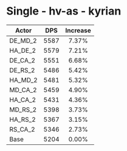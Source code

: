 # Single - hv-as - kyrian
| Actor | DPS | Increase |
|---|:---:|:---:|
|DE_MD_2|5587|7.37%|
|HA_DE_2|5579|7.21%|
|DE_CA_2|5551|6.68%|
|DE_RS_2|5486|5.42%|
|HA_MD_2|5481|5.32%|
|MD_CA_2|5459|4.90%|
|HA_CA_2|5431|4.36%|
|MD_RS_2|5398|3.73%|
|HA_RS_2|5367|3.15%|
|RS_CA_2|5346|2.73%|
|Base|5204|0.00%|
